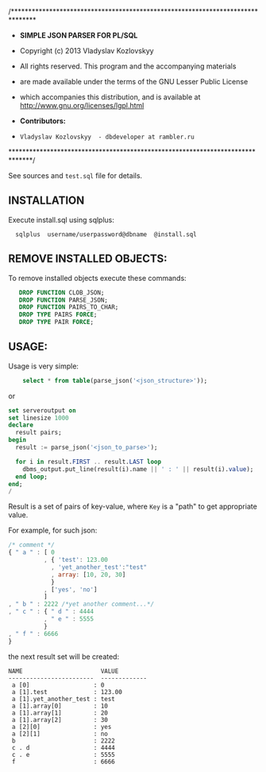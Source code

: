/*******************************************************************************
 * **SIMPLE JSON PARSER FOR PL/SQL**
 
 * Copyright (c) 2013 Vladyslav Kozlovskyy
 * All rights reserved. This program and the accompanying materials
 * are made available under the terms of the GNU Lesser Public License
 * which accompanies this distribution, and is available at http://www.gnu.org/licenses/lgpl.html
  
 * **Contributors:**
 *     Vladyslav Kozlovskyy  - dbdeveloper at rambler.ru
 
******************************************************************************/

See sources and `test.sql` file for details.

## INSTALLATION
  Execute install.sql using sqlplus:
```shell
  sqlplus  username/userpassword@dbname  @install.sql
```

## REMOVE INSTALLED OBJECTS:
   To remove installed objects execute these commands:
```sql
   DROP FUNCTION CLOB_JSON;
   DROP FUNCTION PARSE_JSON;
   DROP FUNCTION PAIRS_TO_CHAR;
   DROP TYPE PAIRS FORCE;
   DROP TYPE PAIR FORCE;
```

## USAGE:
   Usage is very simple:

```sql
    select * from table(parse_json('<json_structure>'));
```

or

```sql
set serveroutput on
set linesize 1000
declare
  result pairs;
begin
  result := parse_json('<json_to_parse>');

  for i in result.FIRST .. result.LAST loop
    dbms_output.put_line(result(i).name || ' : ' || result(i).value);
  end loop;
end;
/
```

Result is a set of pairs of key-value, where `Key` is a "path" to get appropriate value.

For example, for such json:

```js
/* comment */
{ " a " : [ 0
          , { 'test': 123.00
            , 'yet_another_test':"test"
            , array: [10, 20, 30]
            }
          , ['yes', 'no']
          ]
, " b " : 2222 /*yet another comment...*/
, " c " : { " d " : 4444
          , " e " : 5555
          }
, " f " : 6666
}
```

the next result set will be created:

```
NAME                      VALUE
------------------------  -------------
 a [0]                  : 0
 a [1].test             : 123.00
 a [1].yet_another_test : test
 a [1].array[0]         : 10
 a [1].array[1]         : 20
 a [1].array[2]         : 30
 a [2][0]               : yes
 a [2][1]               : no
 b                      : 2222
 c . d                  : 4444
 c . e                  : 5555
 f                      : 6666
```

